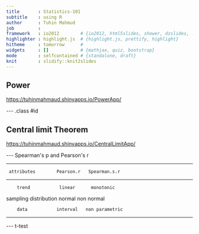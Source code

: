 ```yaml
---
title       : Statistics-101  
subtitle    : using R
author      : Tuhin Mahmud
job         : 
framework   : io2012        # {io2012, html5slides, shower, dzslides, ...}
highlighter : highlight.js  # {highlight.js, prettify, highlight}
hitheme     : tomorrow      # 
widgets     : []            # {mathjax, quiz, bootstrap}
mode        : selfcontained # {standalone, draft}
knit        : slidify::knit2slides
---
```


## Power 
https://tuhinmahmaud.shinyapps.io/PowerApp/



--- .class #id 

## Central limit Theorem
https://tuhinmahmaud.shinyapps.io/CentralLimitApp/

---  Spearman's p and Pearson's r

------------------------------------------------
     attributes        Pearson.r   Spearman.s.r 
--------------------- ----------- --------------
        trend           linear      monotonic   

sampling distribution   normal      non normal  

        data           interval   non parametric
------------------------------------------------

--- t-test


